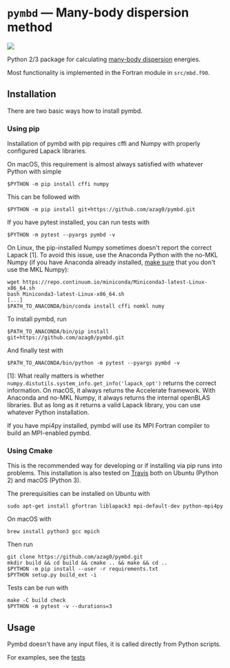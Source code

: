 # `pymbd` — Many-body dispersion method

[![](https://travis-ci.org/azag0/pymbd.svg?branch=master)](https://travis-ci.org/azag0/pymbd)

Python 2/3 package for calculating [many-body dispersion](http://dx.doi.org/10.1063/1.4865104) energies.

Most functionality is implemented in the Fortran module in `src/mbd.f90`.

## Installation

There are two basic ways how to install pymbd.

### Using pip

Installation of pymbd with pip requires cffi and Numpy with properly configured Lapack libraries.

On macOS, this requirement is almost always satisfied with whatever Python with simple

```
$PYTHON -m pip install cffi numpy
```

This can be followed with

```
$PYTHON -m pip install git+https://github.com/azag0/pymbd.git
```

If you have pytest installed, you can run tests with

```
$PYTHON -m pytest --pyargs pymbd -v
```

On Linux, the pip-installed Numpy sometimes doesn't report the correct Lapack [1]. To avoid this issue, use the Anaconda Python with the no-MKL Numpy (if you have Anaconda already installed, [make sure](https://www.continuum.io/blog/developer-blog/anaconda-25-release-now-mkl-optimizations) that you don't use the MKL Numpy):

```
wget https://repo.continuum.io/miniconda/Miniconda3-latest-Linux-x86_64.sh
bash Miniconda3-latest-Linux-x86_64.sh
[...]
$PATH_TO_ANACONDA/bin/conda install cffi nomkl numy
```

To install pymbd, run

```
$PATH_TO_ANACONDA/bin/pip install git+https://github.com/azag0/pymbd.git
```

And finally test with

```
$PATH_TO_ANACONDA/bin/python -m pytest --pyargs pymbd -v
```

[1]: What really matters is whether `numpy.distutils.system_info.get_info('lapack_opt')` returns the correct information. On macOS, it always returns the Accelerate framework. With Anaconda and no-MKL Numpy, it always returns the internal openBLAS libraries. But as long as it returns a valid Lapack library, you can use whatever Python installation.

If you have mpi4py installed, pymbd will use its MPI Fortran compiler to build an MPI-enabled pymbd.

### Using Cmake

This is the recommended way for developing or if installing via pip runs into problems. This installation is also tested on [Travis](https://travis-ci.org/azag0/pymbd) both on Ubuntu (Python 2) and macOS (Python 3).

The prerequisities can be installed on Ubuntu with

```
sudo apt-get install gfortran liblapack3 mpi-default-dev python-mpi4py
```

On macOS with

```
brew install python3 gcc mpich
```

Then run 

```
git clone https://github.com/azag0/pymbd.git
mkdir build && cd build && cmake .. && make && cd ..
$PYTHON -m pip install --user -r requirements.txt
$PYTHON setup.py build_ext -i
```

Tests can be run with

```
make -C build check
$PYTHON -m pytest -v --durations=3
```

## Usage

Pymbd doesn't have any input files, it is called directly from Python scripts. 

For examples, see the [tests](https://github.com/azag0/pymbd/blob/master/pymbd/test_pymbd.py)
